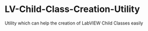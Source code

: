 # LV-Child-Class-Creation-Utility

Utility which can help the creation of LabVIEW Child Classes easily
